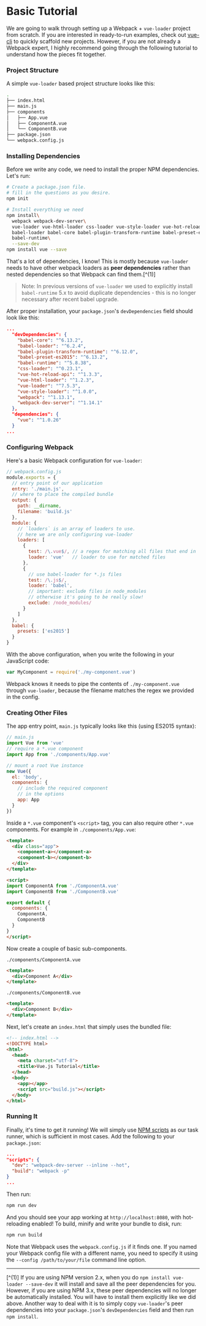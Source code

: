 # Basic Tutorial

We are going to walk through setting up a Webpack + `vue-loader` project from scratch. If you are interested in ready-to-run examples, check out [vue-cli](https://github.com/vuejs/vue-cli) to quickly scaffold new projects. However, if you are not already a Webpack expert, I highly recommend going through the following tutorial to understand how the pieces fit together.

### Project Structure

A simple `vue-loader` based project structure looks like this:

``` bash
.
├── index.html
├── main.js
├── components
│   ├── App.vue
│   ├── ComponentA.vue
│   └── ComponentB.vue
├── package.json
└── webpack.config.js
```

### Installing Dependencies

Before we write any code, we need to install the proper NPM dependencies. Let's run:

``` bash
# Create a package.json file.
# fill in the questions as you desire.
npm init

# Install everything we need
npm install\
  webpack webpack-dev-server\
  vue-loader vue-html-loader css-loader vue-style-loader vue-hot-reload-api\
  babel-loader babel-core babel-plugin-transform-runtime babel-preset-es2015\
  babel-runtime\
  --save-dev
npm install vue --save
```

That's a lot of dependencies, I know! This is mostly because `vue-loader` needs to have other webpack loaders as **peer dependencies** rather than nested dependencies so that Webpack can find them.[^(1)]

> Note: In previous versions of `vue-loader` we used to explicitly install `babel-runtime` 5.x to avoid duplicate dependencies - this is no longer necessary after recent babel upgrade.

After proper installation, your `package.json`'s `devDependencies` field should look like this:

``` json
...
  "devDependencies": {
    "babel-core": "^6.13.2",
    "babel-loader": "^6.2.4",
    "babel-plugin-transform-runtime": "^6.12.0",
    "babel-preset-es2015": "^6.13.2",
    "babel-runtime": "^5.8.38",
    "css-loader": "^0.23.1",
    "vue-hot-reload-api": "^1.3.3",
    "vue-html-loader": "^1.2.3",
    "vue-loader": "^7.5.3",
    "vue-style-loader": "^1.0.0",
    "webpack": "^1.13.1",
    "webpack-dev-server": "^1.14.1"
  },
  "dependencies": {
    "vue": "^1.0.26"
  }
...
```

### Configuring Webpack

Here's a basic Webpack configuration for `vue-loader`:

``` js
// webpack.config.js
module.exports = {
  // entry point of our application
  entry: './main.js',
  // where to place the compiled bundle
  output: {
    path: __dirname,
    filename: 'build.js'
  },
  module: {
    // `loaders` is an array of loaders to use.
    // here we are only configuring vue-loader
    loaders: [
      {
        test: /\.vue$/, // a regex for matching all files that end in `.vue`
        loader: 'vue'   // loader to use for matched files
      },
      {
        // use babel-loader for *.js files
        test: /\.js$/,
        loader: 'babel',
        // important: exclude files in node_modules
        // otherwise it's going to be really slow!
        exclude: /node_modules/
      }      
    ]
  },
  babel: {
    presets: ['es2015']
  }
}
```

With the above configuration, when you write the following in your JavaScript code:

``` js
var MyComponent = require('./my-component.vue')
```

Webpack knows it needs to pipe the contents of `./my-component.vue` through `vue-loader`, because the filename matches the regex we provided in the config.

### Creating Other Files

The app entry point, `main.js` typically looks like this (using ES2015 syntax):

``` js
// main.js
import Vue from 'vue'
// require a *.vue component
import App from './components/App.vue'

// mount a root Vue instance
new Vue({
  el: 'body',
  components: {
    // include the required component
    // in the options
    app: App
  }
})
```

Inside a `*.vue` component's `<script>` tag, you can also require other `*.vue` components. For example in `./components/App.vue`:

``` html
<template>
  <div class="app">
    <component-a></component-a>
    <component-b></component-b>
  </div>
</template>

<script>
import ComponentA from './ComponentA.vue'
import ComponentB from './ComponentB.vue'

export default {
  components: {
    ComponentA,
    ComponentB
  }
}
</script>
```

Now create a couple of basic sub-components.

`./components/ComponentA.vue`
``` html
<template>
  <div>Component A</div>
</template>
```

`./components/ComponentB.vue`
``` html
<template>
  <div>Component B</div>
</template>
```

Next, let's create an `index.html` that simply uses the bundled file:

``` html
<!-- index.html -->
<!DOCTYPE html>
<html>
  <head>
    <meta charset="utf-8">
    <title>Vue.js Tutorial</title>
  </head>
  <body>
    <app></app>
    <script src="build.js"></script>
  </body>
</html>
```

### Running It

Finally, it's time to get it running! We will simply use [NPM scripts](https://docs.npmjs.com/misc/scripts) as our task runner, which is sufficient in most cases. Add the following to your `package.json`:

``` json
...
"scripts": {
  "dev": "webpack-dev-server --inline --hot",
  "build": "webpack -p"
}
...
```

Then run:

``` bash
npm run dev
```

And you should see your app working at `http://localhost:8080`, with hot-reloading enabled! To build, minify and write your bundle to disk, run:

``` bash
npm run build
```

Note that Webpack uses the `webpack.config.js` if it finds one. If you named your Webpack config file with a different name, you need to specify it using the `--config /path/to/your/file` command line option.

---

[^(1)] If you are using NPM version 2.x, when you do `npm install vue-loader --save-dev` it will install and save all the peer dependencies for you. However, if you are using NPM 3.x, these peer dependencies will no longer be automatically installed. You will have to install them explicitly like we did above. Another way to deal with it is to simply copy `vue-loader`'s peer dependencies into your `package.json`'s `devDependencies` field and then run `npm install`.

